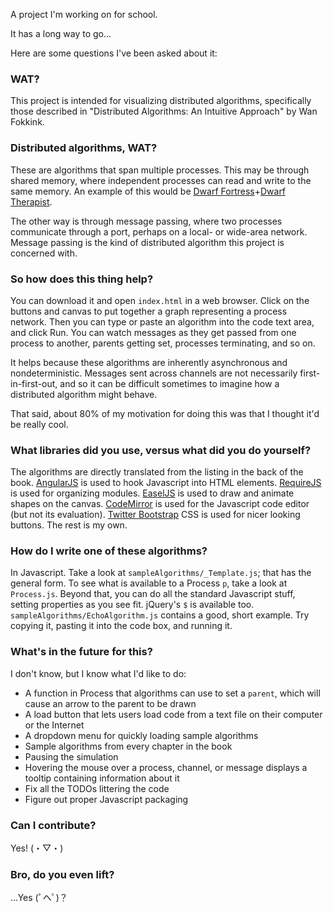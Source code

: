 A project I'm working on for school.

It has a long way to go...

Here are some questions I've been asked about it:

### WAT?

This project is intended for visualizing distributed algorithms, specifically those described in "Distributed Algorithms: An Intuitive Approach" by Wan Fokkink. 

### Distributed algorithms, WAT?

These are algorithms that span multiple processes. This may be through shared memory, where independent processes can read and write to the same memory. An example of this would be [Dwarf Fortress][1]+[Dwarf Therapist][2].

The other way is through message passing, where two processes communicate through a port, perhaps on a local- or wide-area network. Message passing is the kind of distributed algorithm this project is concerned with.

### So how does this thing help?

You can download it and open `index.html` in a web browser. Click on the buttons and canvas to put together a graph representing a process network. Then you can type or paste an algorithm into the code text area, and click Run. You can watch messages as they get passed from one process to another, parents getting set, processes terminating, and so on.

It helps because these algorithms are inherently asynchronous and nondeterministic. Messages sent across channels are not necessarily first-in-first-out, and so it can be difficult sometimes to imagine how a distributed algorithm might behave.

That said, about 80% of my motivation for doing this was that I thought it'd be really cool.

### What libraries did you use, versus what did you do yourself?

The algorithms are directly translated from the listing in the back of the book. [AngularJS][3] is used to hook Javascript into HTML elements. [RequireJS][7] is used for organizing modules. [EaselJS][4] is used to draw and animate shapes on the canvas. [CodeMirror][5] is used for the Javascript code editor (but not its evaluation). [Twitter Bootstrap][6] CSS is used for nicer looking buttons. The rest is my own.

### How do I write one of these algorithms?

In Javascript. Take a look at `sampleAlgorithms/_Template.js`; that has the general form. To see what is available to a Process `p`, take a look at `Process.js`. Beyond that, you can do all the standard Javascript stuff, setting properties as you see fit. jQuery's `$` is available too. `sampleAlgorithms/EchoAlgorithm.js` contains a good, short example. Try copying it, pasting it into the code box, and running it.

### What's in the future for this?

I don't know, but I know what I'd like to do:

- A function in Process that algorithms can use to set a `parent`, which will cause an arrow to the parent to be drawn
- A load button that lets users load code from a text file on their computer or the Internet
- A dropdown menu for quickly loading sample algorithms
- Sample algorithms from every chapter in the book
- Pausing the simulation
- Hovering the mouse over a process, channel, or message displays a tooltip containing information about it
- Fix all the TODOs littering the code
- Figure out proper Javascript packaging

### Can I contribute?

Yes! (・▽・)

### Bro, do you even lift?

...Yes (ﾟヘﾟ)？

[1]: http://www.bay12games.com/dwarves/
[2]: https://github.com/splintermind/Dwarf-Therapist
[3]: https://angularjs.org/
[4]: http://www.createjs.com/EaselJS
[5]: https://codemirror.net/
[6]: http://getbootstrap.com/
[7]: http://requirejs.org/
